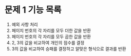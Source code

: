 # 문제 1 기능 목록

1. 예외 사항 처리
2. 페이지 번호의 각 자리를 모두 더한 값을 반환
3. 페이지 번호의 각 자리를 모두 곱한 값을 반환
4. 2, 3의 값을 비교하여 개인의 점수를 결정
5. 3의 값을 비교하여 승패를 결정하고 알맞은 형식으로 결과를 반환